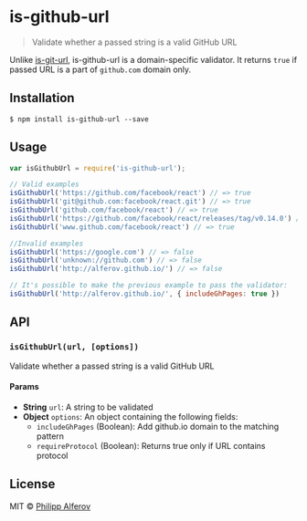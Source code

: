 # is-github-url

>  Validate whether a passed string is a valid GitHub URL

Unlike [is-git-url](https://github.com/jonschlinkert/is-git-urlhttps://github.com/jonschlinkert/is-git-url), is-github-url is a domain-specific validator. It returns `true` if passed URL is a part of `github.com` domain only.

## Installation
```
$ npm install is-github-url --save
```

## Usage
```js
var isGithubUrl = require('is-github-url');

// Valid examples
isGithubUrl('https://github.com/facebook/react') // => true
isGithubUrl('git@github.com:facebook/react.git') // => true
isGithubUrl('github.com/facebook/react') // => true
isGithubUrl('https://github.com/facebook/react/releases/tag/v0.14.0') // => true
isGithubUrl('www.github.com/facebook/react') // => true

//Invalid examples
isGithubUrl('https://google.com') // => false
isGithubUrl('unknown://github.com') // => false
isGithubUrl('http://alferov.github.io/') // => false

// It's possible to make the previous example to pass the validator:
isGithubUrl('http://alferov.github.io/', { includeGhPages: true })
```

## API
### `isGithubUrl(url, [options])`
Validate whether a passed string is a valid GitHub URL

#### Params
- **String** `url`: A string to be validated
- **Object** `options`: An object containing the following fields:
  - `includeGhPages` (Boolean): Add github.io domain to the matching pattern
  - `requireProtocol` (Boolean): Returns true only if URL contains protocol

## License
MIT © [Philipp Alferov](https://github.com/alferov)
